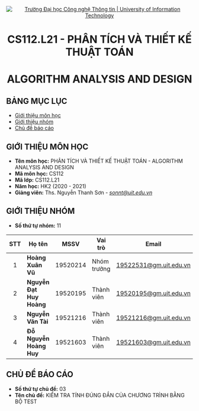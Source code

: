 <!-- Banner -->
<p align="center">
  <a href="https://www.uit.edu.vn/" title="Trường Đại học Công nghệ Thông tin" style="border: none;">
    <img src="https://i.imgur.com/WmMnSRt.png" alt="Trường Đại học Công nghệ Thông tin | University of Information Technology">
  </a>
</p>

<!-- Title -->
<h1 align="center"><b>CS112.L21 - PHÂN TÍCH VÀ THIẾT KẾ THUẬT TOÁN</b></h1>
<h1 align="center"><b>ALGORITHM ANALYSIS AND DESIGN</b></h1>

## BẢNG MỤC LỤC
* [Giới thiệu môn học](#giới-thiệu-môn-học)
* [Giới thiệu nhóm](#giới-thiệu-nhóm)
* [Chủ đề báo cáo](#chủ-đề-báo-cáo)

## GIỚI THIỆU MÔN HỌC
* **Tên môn học:** PHÂN TÍCH VÀ THIẾT KẾ THUẬT TOÁN - ALGORITHM ANALYSIS AND DESIGN
* **Mã môn học:** CS112
* **Mã lớp:** CS112.L21
* **Năm học:** HK2 (2020 - 2021)
* **Giảng viên:** Ths. Nguyễn Thanh Sơn - *sonnt@uit.edu.vn*

## GIỚI THIỆU NHÓM
* **Số thứ tự nhóm:** 11

| STT   | Họ tên                 | MSSV       | Vai trò     | Email                  | Github                                                     | 
| :---: | ---                    | ---        | ---         | ---                    | ---                                                        |
| 1     | <strong>  Hoàng Xuân Vũ </strong>  | 19520214   | Nhóm trưởng | 19522531@gm.uit.edu.vn | [19522531](https://github.com/19522531)                    | 
| 2     |<strong> Nguyễn Đạt Huy Hoàng   | 19520195   | Thành viên  | 19520195@gm.uit.edu.vn | [nguyendathuyhoang](https://github.com/nguyendathuyhoang)  |
| 3     | <strong>Nguyễn Văn Tài         | 19521216   | Thành viên  | 19521216@gm.uit.edu.vn | [nguyentai090301](https://github.com/nguyentai090301)      |
| 4     | <strong> Đỗ Nguyễn Hoàng Huy    |19521603    | Thành viên  | 19521603@gm.uit.edu.vn | [Al3xDo](https://github.com/Al3xDo)                        |  

## CHỦ ĐỀ BÁO CÁO
* **Số thứ tự chủ đề:** 03 
* **Tên chủ đề:**  KIỂM TRA TÍNH ĐÚNG ĐẮN CỦA CHƯƠNG TRÌNH BẰNG BỘ TEST

